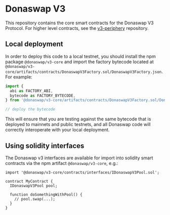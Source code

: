 # Donaswap V3

This repository contains the core smart contracts for the Donaswap V3 Protocol.
For higher level contracts, see the [v3-periphery](../v3-periphery/)
repository.

## Local deployment

In order to deploy this code to a local testnet, you should install the npm package
`@donaswap/v3-core`
and import the factory bytecode located at
`@donaswap/v3-core/artifacts/contracts/DonaswapV3Factory.sol/DonaswapV3Factory.json`.
For example:

```typescript
import {
  abi as FACTORY_ABI,
  bytecode as FACTORY_BYTECODE,
} from '@donaswap/v3-core/artifacts/contracts/DonaswapV3Factory.sol/DonaswapV3Factory.json'

// deploy the bytecode
```

This will ensure that you are testing against the same bytecode that is deployed to
mainnets and public testnets, and all Donaswap code will correctly interoperate with
your local deployment.

## Using solidity interfaces

The Donaswap v3 interfaces are available for import into solidity smart contracts
via the npm artifact `@donaswap/v3-core`, e.g.:

```solidity
import '@donaswap/v3-core/contracts/interfaces/IDonaswapV3Pool.sol';

contract MyContract {
  IDonaswapV3Pool pool;

  function doSomethingWithPool() {
    // pool.swap(...);
  }
}

```